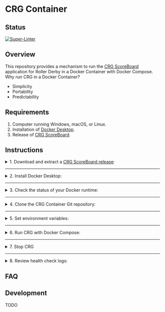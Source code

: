 # CRG Container

## Status

[![Super-Linter](https://github.com/timothyhull/crg-container/actions/workflows/lint-files.yml/badge.svg)](https://github.com/marketplace/actions/super-linter)

## Overview

This repository provides a mechanism to run the [CRG ScoreBoard](https://github.com/rollerderby/scoreboard "CRG ScoreBoard Git Repository") application for Roller Derby in a Docker Container with Docker Compose.  Why run CRG in a Docker Container?

- Simplicity
- Portability
- Predictability

## Requirements

1. Computer running Windows, macOS, or Linux.
2. Installation of [Docker Desktop](https://www.docker.com/products/docker-desktop "Download Docker Desktop").
3. Release of [CRG ScoreBoard](https://github.com/rollerderby/scoreboard/releases "CRG ScoreBoard Releases").

## Instructions

<details>
    <summary>
        1. Download and extract a <a href=https://github.com/rollerderby/scoreboard/releases title="CRG ScoreBoard Releases">CRG ScoreBoard release</a>:
    </summary>

- TODO

</details>

---

<details>
    <summary>
        2. Install Docker Desktop:
    </summary>

- System requirements:
  - [Windows](https://docs.docker.com/desktop/install/windows-install "Docker Desktop for Windows System Requirements")
  - [macOS](https://docs.docker.com/desktop/install/mac-install "Docker Desktop for macOS System Requirements")
  - [Linux](https://docs.docker.com/desktop/install/linux-install "Docker Desktop for Linux System Requirements")

</details>

---

 <details>
    <summary>
        3. Check the status of your Docker runtime:
    </summary>

```shell
# Docker Engine command input
docker --version
```

```shell
# Docker Engine response output
Docker version 26.0.0, build 2ae903e
```

</details>

---

<details>
    <summary>
        4. Clone the CRG Container Git repository:
    </summary>

```shell
# Git command input
git clone git@github.com:timothyhull/crg-container
```

```shell
# Git response output
# TODO
```

</details>

---

<details>
    <summary>
        5. Set environment variables:
    </summary>

- <details>
    <summary>
        macOS/Linux Terminal:
    </summary>

    ```shell
    # Create an environment variables file
    touch .env
    ```

    ```shell
    # Add environment variables to file
    echo CRG_MOUNT_DIR=crg-container >> .env
    echo CRG_SOURCE_DIR=crg-scoreboard_v2023.4 >> .env
    echo CRG_SOURCE_VOLUME=~/code/personal/crg-container >> .env
    ```

    </details>

- <details>
    <summary>
        Windows PowerShell:
    </summary>

    ```powershell
    # Create an environment variables file
    New-Item -Name ".env" -ItemType File
    ```

    ```powershell
    # Add environment variables to file
    Add-Content -Path .env "CRG_MOUNT_DIR=crg-container"
    Add-Content -Path .env "CRG_SOURCE_DIR=crg-scoreboard_v2023.4"
    Add-Content -Path .env "CRG_SOURCE_VOLUME=~/code/personal/crg-container"
    ```

    </details>
</details>

---

<details>
<summary>
    6. Run CRG with Docker Compose:
</summary>

- <details>
    <summary>
        Docker Compose command input:
    </summary>

    ```shell
    docker compose up
    ```

    </details>

- <details>
    <summary>
        Docker Compose command sample output:
    </summary>

    ```shell
    [+] Running 1/0
    ✔ Network crg-container_default            Created                                                                     0.0s 
    ⠋ Container crg-container-crg-container-1  Created                                                                     0.0s 
    Attaching to crg-container-1
    crg-container-1  | Found existing autosave dir - skipping import
    crg-container-1  | CRG ScoreBoard version v2023.4
    crg-container-1  | 2024-05-02 21:40:09.875:INFO::main: Logging initialized @533ms to org.eclipse.jetty.util.log.StdErrLog
    crg-container-1  | Loaded auto-saved scoreboard from ./config/autosave/scoreboard-0-secs-ago.json
    crg-container-1  |
    crg-container-1  | vvvvvvvvvvvvvvvvvvvvvvvvvvvvvvvvvvvvvvvvvvvvvvvvvvvvvvvvvvvvvvvvvvvvvv
    crg-container-1  | vvvvvvvvvvvvvvvvvvvvvvvvvvvvvvvvvvvvvvvvvvvvvvvvvvvvvvvvvvvvvvvvvvvvvv
    crg-container-1  | Double-click/open the 'start.html' file, or
    crg-container-1  | Open a web browser (either Google Chrome or Mozilla Firefox recommended) to:
    crg-container-1  | 	http://localhost:8000
    crg-container-1  | or try one of these URLs:
    crg-container-1  | 	http://172.18.0.2:8000/
    crg-container-1  | 	http://[fe80:0:0:0:42:acff:fe12:2%eth0]:8000/
    crg-container-1  | ^^^^^^^^^^^^^^^^^^^^^^^^^^^^^^^^^^^^^^^^^^^^^^^^^^^^^^^^^^^^^^^^^^^^^^
    crg-container-1  | ^^^^^^^^^^^^^^^^^^^^^^^^^^^^^^^^^^^^^^^^^^^^^^^^^^^^^^^^^^^^^^^^^^^^^^
    crg-container-1  |
    ```

    </details>

</details>

---

<details>
<summary>
    7. Stop CRG
</summary>

- Press `Ctrl+C` to stop CRG.

- <details>
    <summary>
        Docker Compose command sample output:
    </summary>

    ```shell
    Gracefully stopping... (press Ctrl+C again to force)
    [+] Stopping 1/1
    ✔ Container crg-container-crg-container-1  Stopped                                                                     0.5s 
    canceled
    ```
</details>

---

<details>
<summary>
    8. Review health check logs:
</summary>
</details>

## FAQ

## Development

TODO
